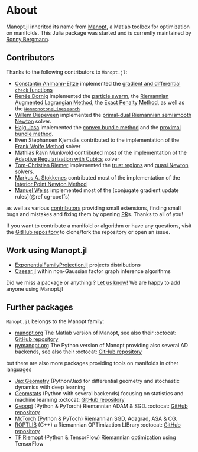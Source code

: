 # About

Manopt.jl inherited its name from [Manopt](https://manopt.org), a Matlab toolbox for optimization on manifolds.
This Julia package was started and is currently maintained by [Ronny Bergmann](https://ronnybergmann.net/).

## Contributors

Thanks to the following contributors to `Manopt.jl`:

* [Constantin Ahlmann-Eltze](https://const-ae.name) implemented the [gradient and differential `check` functions](helpers/checks.md)
* [Renée Dornig](https://github.com/r-dornig) implemented the [particle swarm](solvers/particle_swarm.md), the [Riemannian Augmented Lagrangian Method](solvers/augmented_Lagrangian_method.md), the [Exact Penalty Method](solvers/exact_penalty_method.md), as well as the [`NonmonotoneLinesearch`](@ref)
* [Willem Diepeveen](https://www.maths.cam.ac.uk/person/wd292) implemented the [primal-dual Riemannian semismooth Newton](solvers/primal_dual_semismooth_Newton.md) solver.
* [Hajg Jasa](https://www.ntnu.edu/employees/hajg.jasa) implemented the [convex bundle method](solvers/convex_bundle_method.md) and the [proximal bundle method](solvers/proximal_bundle_method.md).
* Even Stephansen Kjemsås contributed to the implementation of the [Frank Wolfe Method](solvers/FrankWolfe.md) solver
* Mathias Ravn Munkvold contributed most of the implementation of the [Adaptive Regularization with Cubics](solvers/adaptive-regularization-with-cubics.md) solver
* [Tom-Christian Riemer](https://www.tu-chemnitz.de/mathematik/wire/mitarbeiter.php) implemented the [trust regions](solvers/trust_regions.md) and [quasi Newton](solvers/quasi_Newton.md) solvers.
* [Markus A. Stokkenes](https://www.linkedin.com/in/markus-a-stokkenes-b41bba17b/) contributed most of the implementation of the [Interior Point Newton Method](solvers/interior_point_Newton.md)
* [Manuel Weiss](https://scoop.iwr.uni-heidelberg.de/author/manuel-weiß/) implemented most of the [conjugate gradient update rules](@ref cg-coeffs)

as well as various [contributors](https://github.com/JuliaManifolds/Manopt.jl/graphs/contributors) providing small extensions, finding small bugs and mistakes and fixing them by opening [PR](https://github.com/JuliaManifolds/Manopt.jl/pulls)s. Thanks to all of you!

If you want to contribute a manifold or algorithm or have any questions, visit
the [GitHub repository](https://github.com/JuliaManifolds/Manopt.jl/)
to clone/fork the repository or open an issue.

## Work using Manopt.jl

* [ExponentialFamilyProjection.jl](https://github.com/ReactiveBayes/ExponentialFamilyProjection.jl) projects distributions
* [Caesar.jl](https://github.com/JuliaRobotics/Caesar.jl) within non-Gaussian factor graph inference algorithms

Did we miss a package or anything ? [Let us know](https://github.com/JuliaManifolds/Manopt.jl/issues/new)! We are happy to add anyone using Manopt.jl

## Further packages

`Manopt.jl` belongs to the Manopt family:

*  [manopt.org](https://www.manopt.org) The Matlab version of Manopt, see also their :octocat: [GitHub repository](https://github.com/NicolasBoumal/manopt)
* [pymanopt.org](https://www.pymanopt.org/) The Python version of Manopt providing also several AD backends, see also their :octocat: [GitHub repository](https://github.com/pymanopt/pymanopt)

but there are also more packages providing tools on manifolds in other languages

* [Jax Geometry](https://github.com/ComputationalEvolutionaryMorphometry/jaxgeometry) (Python/Jax) for differential geometry and stochastic dynamics with deep learning
* [Geomstats](https://geomstats.github.io) (Python with several backends) focusing on statistics and machine learning :octocat: [GitHub repository](https://github.com/geomstats/geomstats)
* [Geoopt](https://geoopt.readthedocs.io/en/latest/) (Python & PyTorch) Riemannian ADAM & SGD. :octocat: [GitHub repository](https://github.com/geoopt/geoopt)
* [McTorch](https://github.com/mctorch/mctorch) (Python & PyToch) Riemannian SGD, Adagrad, ASA & CG.
* [ROPTLIB](https://www.math.fsu.edu/~whuang2/papers/ROPTLIB.htm) (C++) a Riemannian OPTimization LIBrary :octocat: [GitHub repository](https://github.com/whuang08/ROPTLIB)
* [TF Riemopt](https://github.com/master/tensorflow-riemopt) (Python & TensorFlow) Riemannian optimization using TensorFlow
